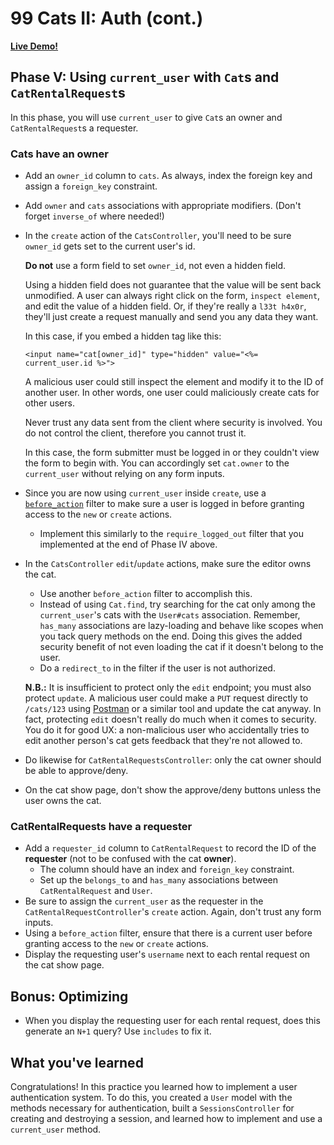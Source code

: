 # 99 Cats II: Auth (cont.)

**[Live Demo!][live-demo]**

## Phase V: Using `current_user` with `Cat`s and `CatRentalRequest`s

In this phase, you will use `current_user` to give `Cat`s an owner and
`CatRentalRequest`s a requester.

### Cats have an owner

- Add an `owner_id` column to `cats`. As always, index the foreign key and
  assign a `foreign_key` constraint.
- Add `owner` and `cats` associations with appropriate modifiers. (Don't forget
  `inverse_of` where needed!)
- In the `create` action of the `CatsController`, you'll need to be sure
  `owner_id` gets set to the current user's id.

  **Do not** use a form field to set `owner_id`, not even a hidden field.

  Using a hidden field does not guarantee that the value will be sent back
  unmodified. A user can always right click on the form, `inspect element`, and
  edit the value of a hidden field. Or, if they're really a `l33t h4x0r`,
  they'll just create a request manually and send you any data they want.

  In this case, if you embed a hidden tag like this:

  ```erb
  <input name="cat[owner_id]" type="hidden" value="<%= current_user.id %>">
  ```

  A malicious user could still inspect the element and modify it to the ID of
  another user. In other words, one user could maliciously create cats for other
  users.

  Never trust any data sent from the client where security is involved. You do
  not control the client, therefore you cannot trust it.

  In this case, the form submitter must be logged in or they couldn't view the
  form to begin with. You can accordingly set `cat.owner` to the `current_user`
  without relying on any form inputs.

- Since you are now using `current_user` inside `create`, use a
  [`before_action`] filter to make sure a user is logged in before granting
  access to the `new` or `create` actions.
  - Implement this similarly to the `require_logged_out` filter that you
    implemented at the end of Phase IV above.
- In the `CatsController` `edit`/`update` actions, make sure the editor owns the
  cat.
  - Use another `before_action` filter to accomplish this.
  - Instead of using `Cat.find`, try searching for the cat only among the
    `current_user`'s cats with the `User#cats` association. Remember, `has_many`
    associations are lazy-loading and behave like scopes when you tack query
    methods on the end. Doing this gives the added security benefit of not even
    loading the cat if it doesn't belong to the user.
  - Do a `redirect_to` in the filter if the user is not authorized.

  **N.B.:** It is insufficient to protect only the `edit` endpoint; you must
  also protect `update`. A malicious user could make a `PUT` request directly to
  `/cats/123` using [Postman] or a similar tool and update the cat anyway. In
  fact, protecting `edit` doesn't really do much when it comes to security. You
  do it for good UX: a non-malicious user who accidentally tries to edit another
  person's cat gets feedback that they're not allowed to.

- Do likewise for `CatRentalRequestsController`: only the cat owner should be
  able to approve/deny.
- On the cat show page, don't show the approve/deny buttons unless the user owns
  the cat.

### CatRentalRequests have a requester

- Add a `requester_id` column to `CatRentalRequest` to record the ID of the
  **requester** (not to be confused with the cat **owner**).
  - The column should have an index and `foreign_key` constraint.
  - Set up the `belongs_to` and `has_many` associations between
    `CatRentalRequest` and `User`.
- Be sure to assign the `current_user` as the requester in the
  `CatRentalRequestController`'s `create` action. Again, don't trust any form
  inputs.
- Using a `before_action` filter, ensure that there is a current user before
  granting access to the `new` or `create` actions.
- Display the requesting user's `username` next to each rental request on the
  cat show page.

## Bonus: Optimizing

- When you display the requesting user for each rental request, does this
  generate an `N+1` query? Use `includes` to fix it.

## What you've learned

Congratulations! In this practice you learned how to implement a user
authentication system. To do this, you created a `User` model with the methods
necessary for authentication, built a `SessionsController` for creating and
destroying a session, and learned how to implement and use a `current_user`
method.

[live-demo]: https://ninetyninecats.herokuapp.com/
[`before_action`]: https://guides.rubyonrails.org/action_controller_overview.html#filters
[Postman]: https://www.getpostman.com/